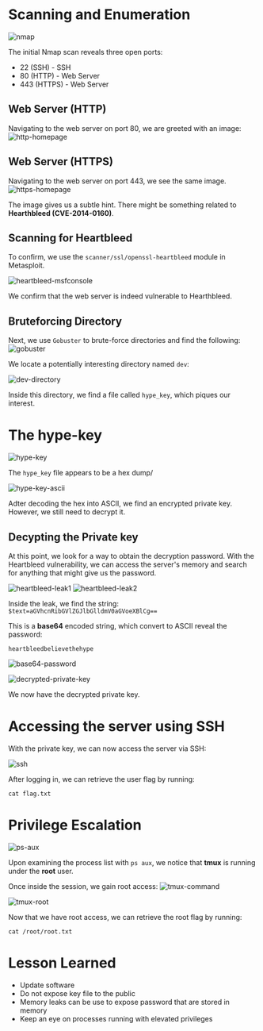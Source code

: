 # Scanning and Enumeration
![nmap](screenshots/nmap.png)

The initial Nmap scan reveals three open ports:

- 22 (SSH) - SSH
- 80 (HTTP) - Web Server
- 443 (HTTPS) - Web Server 

## Web Server (HTTP)

Navigating to the web server on port 80, we are greeted with an image:
![http-homepage](screenshots/HTTP.png)

## Web Server (HTTPS)

Navigating to the web server on port 443, we see the same image.
![https-homepage](screenshots/HTTPS.png)

The image gives us a subtle hint. There might be something related to **Hearthbleed (CVE-2014-0160)**.

## Scanning for Heartbleed

To confirm, we use the `scanner/ssl/openssl-heartbleed` module in Metasploit.

![heartbleed-msfconsole](screenshots/msf-heartbleed.png)

We confirm that the web server is indeed vulnerable to Hearthbleed.

## Bruteforcing Directory

Next, we use `Gobuster` to brute-force directories and find the following:
![gobuster](screenshots/gobuster.png)

We locate a potentially interesting directory named `dev`:

![dev-directory](screenshots/dev_directory.png)

Inside this directory, we find a file called `hype_key`, which piques our interest.

# The hype-key

![hype-key](screenshots/hype-key.png)

The `hype_key` file appears to be a hex dump/

![hype-key-ascii](screenshots/hype-key-ascii.png)

Adter decoding the hex into ASCII, we find an encrypted private key. However, we still need to decrypt it.

## Decypting the Private key

At this point, we look for a way to obtain the decryption password. With the Heartbleed vulnerability, we can access the server's memory and search for anything that might give us the password.

![heartbleed-leak1](screenshots/heartbleed-leak1.png)
![heartbleed-leak2](screenshots/hearbleed-leak2.png)

Inside the leak, we find the string:
`$text=aGVhcnRibGVlZGJlbGlldmV0aGVoeXBlCg==`

This is a **base64** encoded string, which convert to ASCII reveal the password:

`heartbleedbelievethehype`

![base64-password](screenshots/decrypted-base64-password.png)

![decrypted-private-key](screenshots/private-key.png)

We now have the decrypted private key.

# Accessing the server using SSH

With the private key, we can now access the server via SSH:

![ssh](screenshots/ssh-login.png)

After logging in, we can retrieve the user flag by running:

`cat flag.txt`

# Privilege Escalation

![ps-aux](screenshots/ps-aux.png)

Upon examining the process list with `ps aux`, we notice that **tmux** is running under the **root** user.

Once inside the session, we gain root access:
![tmux-command](screenshots/tmux.png)

![tmux-root](screenshots/tmux-root.png)

Now that we have root access, we can retrieve  the root flag by running:

`cat /root/root.txt`

# Lesson Learned

- Update software
- Do not expose key file to the public
- Memory leaks can be use to expose password that are stored in memory
- Keep an eye on processes running with elevated privileges
